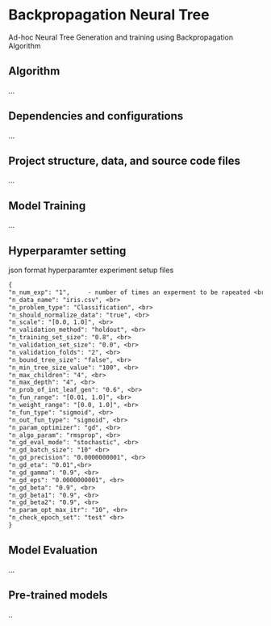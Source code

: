# Backpropagation Neural Tree
Ad-hoc Neural Tree Generation and training using Backpropagation Algorithm


## Algorithm
...


## Dependencies and configurations
...


## Project structure, data, and source code files
...



## Model Training 
...

## Hyperparamter setting

json format hyperparamter experiment setup files

```diff
{
"n_num_exp": "1",     - number of times an experment to be rapeated <br>
"n_data_name": "iris.csv", <br>
"n_problem_type": "Classification", <br>
"n_should_normalize_data": "true", <br>
"n_scale": "[0.0, 1.0]", <br>
"n_validation_method": "holdout", <br>
"n_training_set_size": "0.8", <br>
"n_validation_set_size": "0.0", <br>
"n_validation_folds": "2", <br>
"n_bound_tree_size": "false", <br>
"n_min_tree_size_value": "100", <br>
"n_max_children": "4", <br>
"n_max_depth": "4", <br>
"n_prob_of_int_leaf_gen": "0.6", <br>
"n_fun_range": "[0.01, 1.0]", <br>
"n_weight_range": "[0.0, 1.0]", <br>
"n_fun_type": "sigmoid", <br>
"n_out_fun_type": "sigmoid", <br>
"n_param_optimizer": "gd", <br>
"n_algo_param": "rmsprop", <br>
"n_gd_eval_mode": "stochastic", <br>
"n_gd_batch_size": "10" <br>
"n_gd_precision": "0.0000000001", <br>
"n_gd_eta": "0.01",<br>
"n_gd_gamma": "0.9", <br>
"n_gd_eps": "0.0000000001", <br>
"n_gd_beta": "0.9", <br>
"n_gd_beta1": "0.9", <br>
"n_gd_beta2": "0.9", <br>
"n_param_opt_max_itr": "10", <br>
"n_check_epoch_set": "test" <br>
}
```

## Model Evaluation
...



## Pre-trained models
..
